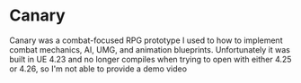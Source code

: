 # Canary
 
Canary was a combat-focused RPG prototype I used to how to implement combat mechanics, AI, UMG, and animation blueprints. Unfortunately it was built in UE 4.23 and no longer compiles when trying to open with either 4.25 or 4.26, so I'm not able to provide a demo video
 

